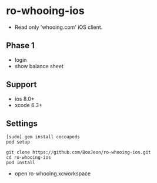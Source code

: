 # ro-whooing-ios
- Read only 'whooing.com' iOS client.

## Phase 1
- login
- show balance sheet

## Support
- ios 8.0+
- xcode 6.3+

## Settings
```
[sudo] gem install cocoapods
pod setup
```

```
git clone https://github.com/BoxJeon/ro-whooing-ios.git
cd ro-whooing-ios
pod install
```

- open ro-whooing.xcworkspace

